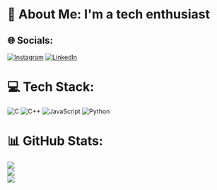 # 💫 About Me: I'm a tech enthusiast


## 🌐 Socials:
[![Instagram](https://img.shields.io/badge/Instagram-%23E4405F.svg?logo=Instagram&logoColor=white)](https://instagram.com/jenin_julie_cheriyan) [![LinkedIn](https://img.shields.io/badge/LinkedIn-%230077B5.svg?logo=linkedin&logoColor=white)](https://www.linkedin.com/in/jenin-cheriyan-3a3446231/) 

# 💻 Tech Stack:
![C](https://img.shields.io/badge/c-%2300599C.svg?style=for-the-badge&logo=c&logoColor=white) ![C++](https://img.shields.io/badge/c++-%2300599C.svg?style=for-the-badge&logo=c%2B%2B&logoColor=white) ![JavaScript](https://img.shields.io/badge/javascript-%23323330.svg?style=for-the-badge&logo=javascript&logoColor=%23F7DF1E) ![Python](https://img.shields.io/badge/python-3670A0?style=for-the-badge&logo=python&logoColor=ffdd54)
# 📊 GitHub Stats:
![](https://github-readme-stats.vercel.app/api?username=jenincheriyan&theme=dark&hide_border=false&include_all_commits=false&count_private=false)<br/>
![](https://nirzak-streak-stats.vercel.app/?user=jenincheriyan&theme=dark&hide_border=false)<br/>
![](https://github-readme-stats.vercel.app/api/top-langs/?username=jenincheriyan&theme=dark&hide_border=false&include_all_commits=false&count_private=false&layout=compact)

<!-- Proudly created with GPRM ( https://gprm.itsvg.in ) -->

